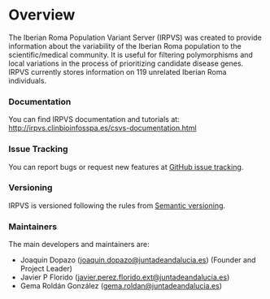 # Overview
The Iberian Roma Population Variant Server (IRPVS) was created to provide information about the variability of the Iberian Roma population to the scientific/medical community. It is useful for filtering polymorphisms and local variations in the process of prioritizing candidate disease genes. IRPVS currently stores information on 119  unrelated Iberian Roma individuals. 

### Documentation
You can find IRPVS documentation and tutorials at: http://irpvs.clinbioinfosspa.es/csvs-documentation.html

### Issue Tracking
You can report bugs or request new features at [GitHub issue tracking](https://github.com/babelomics/csvs/issues).

### Versioning
IRPVS is versioned following the rules from [Semantic versioning](http://semver.org/).

### Maintainers

The main developers and maintainers are:

* Joaquin Dopazo (joaquin.dopazo@juntadeandalucia.es) (Founder and Project Leader)
* Javier P Florido (javier.perez.florido.ext@juntadeandalucia.es)
* Gema Roldán González (gema.roldan@juntadeandalucia.es)
